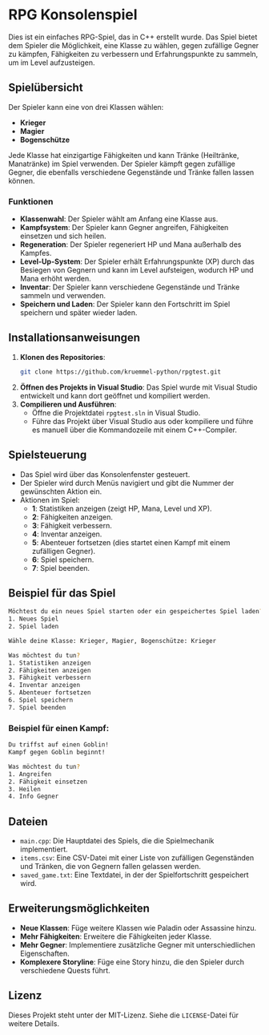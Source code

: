# RPG Konsolenspiel

Dies ist ein einfaches RPG-Spiel, das in C++ erstellt wurde. Das Spiel bietet dem Spieler die Möglichkeit, eine Klasse zu wählen, gegen zufällige Gegner zu kämpfen, Fähigkeiten zu verbessern und Erfahrungspunkte zu sammeln, um im Level aufzusteigen.

## Spielübersicht

Der Spieler kann eine von drei Klassen wählen:
- **Krieger**
- **Magier**
- **Bogenschütze**

Jede Klasse hat einzigartige Fähigkeiten und kann Tränke (Heiltränke, Manatränke) im Spiel verwenden. Der Spieler kämpft gegen zufällige Gegner, die ebenfalls verschiedene Gegenstände und Tränke fallen lassen können. 

### Funktionen
- **Klassenwahl**: Der Spieler wählt am Anfang eine Klasse aus.
- **Kampfsystem**: Der Spieler kann Gegner angreifen, Fähigkeiten einsetzen und sich heilen.
- **Regeneration**: Der Spieler regeneriert HP und Mana außerhalb des Kampfes.
- **Level-Up-System**: Der Spieler erhält Erfahrungspunkte (XP) durch das Besiegen von Gegnern und kann im Level aufsteigen, wodurch HP und Mana erhöht werden.
- **Inventar**: Der Spieler kann verschiedene Gegenstände und Tränke sammeln und verwenden.
- **Speichern und Laden**: Der Spieler kann den Fortschritt im Spiel speichern und später wieder laden.

## Installationsanweisungen

1. **Klonen des Repositories**:
   ```bash
   git clone https://github.com/kruemmel-python/rpgtest.git
   ```
2. **Öffnen des Projekts in Visual Studio**: Das Spiel wurde mit Visual Studio entwickelt und kann dort geöffnet und kompiliert werden.
3. **Compilieren und Ausführen**:
   - Öffne die Projektdatei `rpgtest.sln` in Visual Studio.
   - Führe das Projekt über Visual Studio aus oder kompiliere und führe es manuell über die Kommandozeile mit einem C++-Compiler.

## Spielsteuerung

- Das Spiel wird über das Konsolenfenster gesteuert.
- Der Spieler wird durch Menüs navigiert und gibt die Nummer der gewünschten Aktion ein.
- Aktionen im Spiel:
  - **1**: Statistiken anzeigen (zeigt HP, Mana, Level und XP).
  - **2**: Fähigkeiten anzeigen.
  - **3**: Fähigkeit verbessern.
  - **4**: Inventar anzeigen.
  - **5**: Abenteuer fortsetzen (dies startet einen Kampf mit einem zufälligen Gegner).
  - **6**: Spiel speichern.
  - **7**: Spiel beenden.

## Beispiel für das Spiel

```bash
Möchtest du ein neues Spiel starten oder ein gespeichertes Spiel laden?
1. Neues Spiel
2. Spiel laden

Wähle deine Klasse: Krieger, Magier, Bogenschütze: Krieger

Was möchtest du tun?
1. Statistiken anzeigen
2. Fähigkeiten anzeigen
3. Fähigkeit verbessern
4. Inventar anzeigen
5. Abenteuer fortsetzen
6. Spiel speichern
7. Spiel beenden
```

### Beispiel für einen Kampf:

```bash
Du triffst auf einen Goblin!
Kampf gegen Goblin beginnt!

Was möchtest du tun?
1. Angreifen
2. Fähigkeit einsetzen
3. Heilen
4. Info Gegner
```

## Dateien

- `main.cpp`: Die Hauptdatei des Spiels, die die Spielmechanik implementiert.
- `items.csv`: Eine CSV-Datei mit einer Liste von zufälligen Gegenständen und Tränken, die von Gegnern fallen gelassen werden.
- `saved_game.txt`: Eine Textdatei, in der der Spielfortschritt gespeichert wird.

## Erweiterungsmöglichkeiten

- **Neue Klassen**: Füge weitere Klassen wie Paladin oder Assassine hinzu.
- **Mehr Fähigkeiten**: Erweitere die Fähigkeiten jeder Klasse.
- **Mehr Gegner**: Implementiere zusätzliche Gegner mit unterschiedlichen Eigenschaften.
- **Komplexere Storyline**: Füge eine Story hinzu, die den Spieler durch verschiedene Quests führt.

## Lizenz

Dieses Projekt steht unter der MIT-Lizenz. Siehe die `LICENSE`-Datei für weitere Details.

